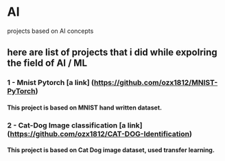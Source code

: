 # AI
projects based on AI concepts 

## here are list of projects that i did while expolring the field of AI / ML

### 1 - Mnist Pytorch [a link] (https://github.com/ozx1812/MNIST-PyTorch)
#### This project is based on MNIST hand written dataset.

### 2 - Cat-Dog Image classification [a link] (https://github.com/ozx1812/CAT-DOG-Identification)
#### This project is based on Cat Dog image dataset, used transfer learning.


